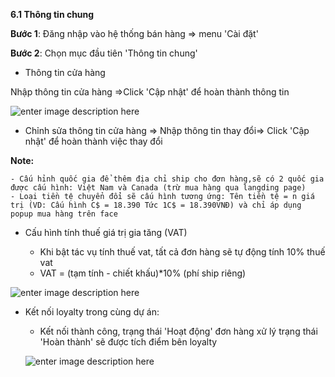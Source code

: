 





**6.1	Thông tin chung**

**Bước 1**: Đăng nhập vào hệ thống bán hàng => menu 'Cài đặt'

**Bước 2**: Chọn mục đầu tiên 'Thông tin chung'

+ Thông tin cửa hàng

Nhập thông tin cửa hàng =>Click 'Cập nhật' để hoàn thành thông tin

![enter image description here](https://static8.muarecdn.com/original/muare/images/2021/10/28/6121817_screenshot-10.png)

- Chỉnh sửa thông tin cửa hàng => Nhập thông tin thay đổi=> Click 'Cập nhật' để hoàn thành việc thay đổi 

**Note:** 
    
    - Cấu hỉnh quốc gia để thêm địa chỉ ship cho đơn hàng,sẽ có 2 quốc gia được cấu hình: Việt Nam và Canada (trừ mua hàng qua langding page)
    - Loại tiền tệ chuyển đổi sẽ cấu hình tương ứng: Tên tiền tệ = n giá trị (VD: Cấu hình C$ = 18.390 Tức 1C$ = 18.390VNĐ) và chỉ áp dụng popup mua hàng trên face

+ Cấu hình tính thuế giá trị gia tăng (VAT)
  
   - Khi bật tác vụ tính thuế vat, tất cả đơn hàng sẽ tự động tính 10% thuế vat
   - VAT = (tạm tính - chiết khấu)*10% (phí ship riêng)

![enter image description here](https://static8.muarecdn.com/original/muare/images/2021/04/12/5911789_screenshot-145.png)

+ Kết nối loyalty trong cùng dự án:

  - Kết nối thành công, trạng thái 'Hoạt động' đơn hàng xử lý trạng thái 'Hoàn thành' sẽ được tích điểm bên loyalty
  
  ![enter image description here](https://static8.muarecdn.com/original/muare/images/2021/04/12/5911792_screenshot-146.png)






  
  

   
   

